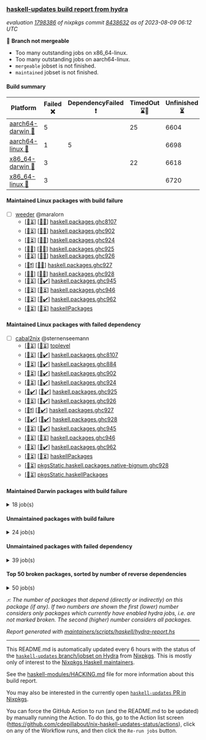 ### [haskell-updates build report from hydra](https://hydra.nixos.org/jobset/nixpkgs/haskell-updates)
*evaluation [1798386](https://hydra.nixos.org/eval/1798386) of nixpkgs commit [8438632](https://github.com/NixOS/nixpkgs/commits/843863271db4e140821d675ac8e5ed0e46d50a68) as of 2023-08-09 06:12 UTC*

:red_circle: **Branch not mergeable**
  * Too many outstanding jobs on x86_64-linux.
  * Too many outstanding jobs on aarch64-linux.
  * `mergeable` jobset is not finished.
  * `maintained` jobset is not finished.

#### Build summary

 | Platform | Failed :x: | DependencyFailed :heavy_exclamation_mark: | TimedOut :hourglass::no_entry_sign: | Unfinished :hourglass_flowing_sand: | Success :heavy_check_mark: | 
 | --- | --- | --- | --- | --- | --- | 
 | [aarch64-darwin :green_apple:](https://hydra.nixos.org/eval/1798386?filter=.aarch64-darwin) | 5 |  | 25 | 6604 | 41 | 
 | [aarch64-linux :iphone:](https://hydra.nixos.org/eval/1798386?filter=.aarch64-linux) | 1 | 5 |  | 6698 | 35 | 
 | [x86_64-darwin :apple:](https://hydra.nixos.org/eval/1798386?filter=.x86_64-darwin) | 3 |  | 22 | 6618 | 47 | 
 | [x86_64-linux :penguin:](https://hydra.nixos.org/eval/1798386?filter=.x86_64-linux) | 3 |  |  | 6720 | 58 | 
#### Maintained Linux packages with build failure
- [ ] [weeder](https://hydra.nixos.org/eval/1798386?filter=weeder) @maralorn
  - [[:iphone::hourglass_flowing_sand:]](https://hydra.nixos.org/build/230941822) [[:penguin::x:]](https://hydra.nixos.org/build/230926839) [haskell.packages.ghc8107](https://hydra.nixos.org/eval/1798386?filter=haskell.packages.ghc8107.weeder)
  - [[:iphone::hourglass_flowing_sand:]](https://hydra.nixos.org/build/230919087) [[:penguin::x:]](https://hydra.nixos.org/build/230934864) [haskell.packages.ghc902](https://hydra.nixos.org/eval/1798386?filter=haskell.packages.ghc902.weeder)
  - [[:iphone::hourglass_flowing_sand:]](https://hydra.nixos.org/build/230945450) [[:penguin::x:]](https://hydra.nixos.org/build/230937317) [haskell.packages.ghc924](https://hydra.nixos.org/eval/1798386?filter=haskell.packages.ghc924.weeder)
  - [[:iphone::x:]](https://hydra.nixos.org/build/230922333) [[:penguin::x:]](https://hydra.nixos.org/build/230930332) [haskell.packages.ghc925](https://hydra.nixos.org/eval/1798386?filter=haskell.packages.ghc925.weeder)
  - [[:iphone::hourglass_flowing_sand:]](https://hydra.nixos.org/build/230944885) [[:penguin::x:]](https://hydra.nixos.org/build/230933284) [haskell.packages.ghc926](https://hydra.nixos.org/eval/1798386?filter=haskell.packages.ghc926.weeder)
  - [[:iphone::heavy_exclamation_mark:]](https://hydra.nixos.org/build/230926943) [[:penguin::x:]](https://hydra.nixos.org/build/230940695) [haskell.packages.ghc927](https://hydra.nixos.org/eval/1798386?filter=haskell.packages.ghc927.weeder)
  - [[:iphone::x:]](https://hydra.nixos.org/build/230921723) [[:penguin::x:]](https://hydra.nixos.org/build/230941737) [haskell.packages.ghc928](https://hydra.nixos.org/eval/1798386?filter=haskell.packages.ghc928.weeder)
  - [[:iphone::hourglass_flowing_sand:]](https://hydra.nixos.org/build/230922199) [[:penguin::heavy_check_mark:]](https://hydra.nixos.org/build/230941435) [haskell.packages.ghc945](https://hydra.nixos.org/eval/1798386?filter=haskell.packages.ghc945.weeder)
  - [[:iphone::hourglass_flowing_sand:]](https://hydra.nixos.org/build/230949217) [[:penguin::hourglass_flowing_sand:]](https://hydra.nixos.org/build/230970275) [haskell.packages.ghc946](https://hydra.nixos.org/eval/1798386?filter=haskell.packages.ghc946.weeder)
  - [[:iphone::hourglass_flowing_sand:]](https://hydra.nixos.org/build/230925642) [[:penguin::heavy_check_mark:]](https://hydra.nixos.org/build/230936881) [haskell.packages.ghc962](https://hydra.nixos.org/eval/1798386?filter=haskell.packages.ghc962.weeder)
  - [[:iphone::hourglass_flowing_sand:]](https://hydra.nixos.org/build/230952847) [[:penguin::hourglass_flowing_sand:]](https://hydra.nixos.org/build/230958818) [haskellPackages](https://hydra.nixos.org/eval/1798386?filter=haskellPackages.weeder)
#### Maintained Linux packages with failed dependency
- [ ] [cabal2nix](https://hydra.nixos.org/eval/1798386?filter=cabal2nix) @sternenseemann
  - [[:iphone::hourglass_flowing_sand:]](https://hydra.nixos.org/build/230970510) [[:penguin::hourglass_flowing_sand:]](https://hydra.nixos.org/build/230963267) [toplevel](https://hydra.nixos.org/eval/1798386?filter=cabal2nix)
  - [[:iphone::hourglass_flowing_sand:]](https://hydra.nixos.org/build/230929231) [[:penguin::heavy_check_mark:]](https://hydra.nixos.org/build/230927982) [haskell.packages.ghc8107](https://hydra.nixos.org/eval/1798386?filter=haskell.packages.ghc8107.cabal2nix)
  - [[:iphone::hourglass_flowing_sand:]](https://hydra.nixos.org/build/230921123) [[:penguin::heavy_check_mark:]](https://hydra.nixos.org/build/230939130) [haskell.packages.ghc884](https://hydra.nixos.org/eval/1798386?filter=haskell.packages.ghc884.cabal2nix)
  - [[:iphone::hourglass_flowing_sand:]](https://hydra.nixos.org/build/230931173) [[:penguin::heavy_check_mark:]](https://hydra.nixos.org/build/230943858) [haskell.packages.ghc902](https://hydra.nixos.org/eval/1798386?filter=haskell.packages.ghc902.cabal2nix)
  - [[:iphone::hourglass_flowing_sand:]](https://hydra.nixos.org/build/230935252) [[:penguin::heavy_check_mark:]](https://hydra.nixos.org/build/230943043) [haskell.packages.ghc924](https://hydra.nixos.org/eval/1798386?filter=haskell.packages.ghc924.cabal2nix)
  - [[:iphone::heavy_check_mark:]](https://hydra.nixos.org/build/230927923) [[:penguin::heavy_check_mark:]](https://hydra.nixos.org/build/230923883) [haskell.packages.ghc925](https://hydra.nixos.org/eval/1798386?filter=haskell.packages.ghc925.cabal2nix)
  - [[:iphone::hourglass_flowing_sand:]](https://hydra.nixos.org/build/230921094) [[:penguin::heavy_check_mark:]](https://hydra.nixos.org/build/230924788) [haskell.packages.ghc926](https://hydra.nixos.org/eval/1798386?filter=haskell.packages.ghc926.cabal2nix)
  - [[:iphone::heavy_exclamation_mark:]](https://hydra.nixos.org/build/230932858) [[:penguin::heavy_check_mark:]](https://hydra.nixos.org/build/230921245) [haskell.packages.ghc927](https://hydra.nixos.org/eval/1798386?filter=haskell.packages.ghc927.cabal2nix)
  - [[:iphone::heavy_check_mark:]](https://hydra.nixos.org/build/230945133) [[:penguin::heavy_check_mark:]](https://hydra.nixos.org/build/230938614) [haskell.packages.ghc928](https://hydra.nixos.org/eval/1798386?filter=haskell.packages.ghc928.cabal2nix)
  - [[:iphone::hourglass_flowing_sand:]](https://hydra.nixos.org/build/230944823) [[:penguin::heavy_check_mark:]](https://hydra.nixos.org/build/230941315) [haskell.packages.ghc945](https://hydra.nixos.org/eval/1798386?filter=haskell.packages.ghc945.cabal2nix)
  - [[:iphone::hourglass_flowing_sand:]](https://hydra.nixos.org/build/230960454) [[:penguin::hourglass_flowing_sand:]](https://hydra.nixos.org/build/230968734) [haskell.packages.ghc946](https://hydra.nixos.org/eval/1798386?filter=haskell.packages.ghc946.cabal2nix)
  - [[:iphone::hourglass_flowing_sand:]](https://hydra.nixos.org/build/230920250) [[:penguin::heavy_check_mark:]](https://hydra.nixos.org/build/230941780) [haskell.packages.ghc962](https://hydra.nixos.org/eval/1798386?filter=haskell.packages.ghc962.cabal2nix)
  - [[:iphone::hourglass_flowing_sand:]](https://hydra.nixos.org/build/230973131) [[:penguin::hourglass_flowing_sand:]](https://hydra.nixos.org/build/230951003) [haskellPackages](https://hydra.nixos.org/eval/1798386?filter=haskellPackages.cabal2nix)
  -  [[:penguin::hourglass_flowing_sand:]](https://hydra.nixos.org/build/230933823) [pkgsStatic.haskell.packages.native-bignum.ghc928](https://hydra.nixos.org/eval/1798386?filter=pkgsStatic.haskell.packages.native-bignum.ghc928.cabal2nix)
  -  [[:penguin::hourglass_flowing_sand:]](https://hydra.nixos.org/build/230960020) [pkgsStatic.haskellPackages](https://hydra.nixos.org/eval/1798386?filter=pkgsStatic.haskellPackages.cabal2nix)
#### Maintained Darwin packages with build failure
<details><summary>18 job(s) </summary>

- [ ] [ghc942](https://hydra.nixos.org/eval/1798386?filter=ghc942) @cdepillabout @expipiplus1 @guibou @maralorn @sternenseemann
  - [[:green_apple::hourglass_flowing_sand:]](https://hydra.nixos.org/build/230943178) [[:apple::heavy_check_mark:]](https://hydra.nixos.org/build/230921685) [haskell.compiler](https://hydra.nixos.org/eval/1798386?filter=haskell.compiler.ghc942)
  - [[:green_apple::x:]](https://hydra.nixos.org/build/230921726) [[:apple::heavy_check_mark:]](https://hydra.nixos.org/build/230919413) [haskell.compiler.native-bignum](https://hydra.nixos.org/eval/1798386?filter=haskell.compiler.native-bignum.ghc942)
- [ ] [ghc943](https://hydra.nixos.org/eval/1798386?filter=ghc943) @cdepillabout @expipiplus1 @guibou @maralorn @sternenseemann
  - [[:green_apple::hourglass_flowing_sand:]](https://hydra.nixos.org/build/230935095) [[:apple::hourglass_flowing_sand:]](https://hydra.nixos.org/build/230934011) [haskell.compiler](https://hydra.nixos.org/eval/1798386?filter=haskell.compiler.ghc943)
  - [[:green_apple::x:]](https://hydra.nixos.org/build/230932110) [[:apple::hourglass_flowing_sand:]](https://hydra.nixos.org/build/230939236) [haskell.compiler.native-bignum](https://hydra.nixos.org/eval/1798386?filter=haskell.compiler.native-bignum.ghc943)
- [ ] [weeder](https://hydra.nixos.org/eval/1798386?filter=weeder) @maralorn
  - [[:green_apple::hourglass_flowing_sand:]](https://hydra.nixos.org/build/230942751) [[:apple::x:]](https://hydra.nixos.org/build/230924018) [haskell.packages.ghc8107](https://hydra.nixos.org/eval/1798386?filter=haskell.packages.ghc8107.weeder)
  - [[:green_apple::hourglass::no_entry_sign:]](https://hydra.nixos.org/build/230939795) [[:apple::hourglass_flowing_sand:]](https://hydra.nixos.org/build/230935728) [haskell.packages.ghc902](https://hydra.nixos.org/eval/1798386?filter=haskell.packages.ghc902.weeder)
  - [[:green_apple::x:]](https://hydra.nixos.org/build/230920015) [[:apple::x:]](https://hydra.nixos.org/build/230920133) [haskell.packages.ghc924](https://hydra.nixos.org/eval/1798386?filter=haskell.packages.ghc924.weeder)
  - [[:green_apple::x:]](https://hydra.nixos.org/build/230931202) [[:apple::hourglass_flowing_sand:]](https://hydra.nixos.org/build/230937364) [haskell.packages.ghc925](https://hydra.nixos.org/eval/1798386?filter=haskell.packages.ghc925.weeder)
  - [[:green_apple::hourglass_flowing_sand:]](https://hydra.nixos.org/build/230933206) [[:apple::x:]](https://hydra.nixos.org/build/230920479) [haskell.packages.ghc926](https://hydra.nixos.org/eval/1798386?filter=haskell.packages.ghc926.weeder)
  - [[:green_apple::hourglass::no_entry_sign:]](https://hydra.nixos.org/build/230920009) [[:apple::hourglass::no_entry_sign:]](https://hydra.nixos.org/build/230938406) [haskell.packages.ghc927](https://hydra.nixos.org/eval/1798386?filter=haskell.packages.ghc927.weeder)
  - [[:green_apple::x:]](https://hydra.nixos.org/build/230923822) [[:apple::hourglass_flowing_sand:]](https://hydra.nixos.org/build/230926068) [haskell.packages.ghc928](https://hydra.nixos.org/eval/1798386?filter=haskell.packages.ghc928.weeder)
  - [[:green_apple::hourglass::no_entry_sign:]](https://hydra.nixos.org/build/230924643) [[:apple::hourglass_flowing_sand:]](https://hydra.nixos.org/build/230942499) [haskell.packages.ghc945](https://hydra.nixos.org/eval/1798386?filter=haskell.packages.ghc945.weeder)
  - [[:green_apple::hourglass_flowing_sand:]](https://hydra.nixos.org/build/230966490) [[:apple::hourglass_flowing_sand:]](https://hydra.nixos.org/build/230948630) [haskell.packages.ghc946](https://hydra.nixos.org/eval/1798386?filter=haskell.packages.ghc946.weeder)
  - [[:green_apple::hourglass::no_entry_sign:]](https://hydra.nixos.org/build/230937385) [[:apple::hourglass::no_entry_sign:]](https://hydra.nixos.org/build/230930756) [haskell.packages.ghc962](https://hydra.nixos.org/eval/1798386?filter=haskell.packages.ghc962.weeder)
  - [[:green_apple::hourglass_flowing_sand:]](https://hydra.nixos.org/build/230972375) [[:apple::hourglass_flowing_sand:]](https://hydra.nixos.org/build/230968982) [haskellPackages](https://hydra.nixos.org/eval/1798386?filter=haskellPackages.weeder)
</details>

#### Unmaintained packages with build failure
<details><summary>24 job(s) </summary>

- [ ] [ghc-lib-parser-ex](https://hydra.nixos.org/eval/1798386?filter=ghc-lib-parser-ex)  :arrow_heading_up: 18 | 43
  -  [[:iphone::hourglass_flowing_sand:]](https://hydra.nixos.org/build/230929692) [[:apple::hourglass_flowing_sand:]](https://hydra.nixos.org/build/230932420) [[:penguin::heavy_check_mark:]](https://hydra.nixos.org/build/230938054) [haskell.packages.ghc884](https://hydra.nixos.org/eval/1798386?filter=haskell.packages.ghc884.ghc-lib-parser-ex)
  - [[:green_apple::x:]](https://hydra.nixos.org/build/230945535) [[:iphone::hourglass_flowing_sand:]](https://hydra.nixos.org/build/230931564) [[:apple::hourglass_flowing_sand:]](https://hydra.nixos.org/build/230936692) [[:penguin::heavy_check_mark:]](https://hydra.nixos.org/build/230934358) [haskell.packages.ghc902](https://hydra.nixos.org/eval/1798386?filter=haskell.packages.ghc902.ghc-lib-parser-ex)
  - [[:green_apple::heavy_check_mark:]](https://hydra.nixos.org/build/230922141) [[:iphone::hourglass_flowing_sand:]](https://hydra.nixos.org/build/230943667) [[:apple::heavy_check_mark:]](https://hydra.nixos.org/build/230921468) [[:penguin::heavy_check_mark:]](https://hydra.nixos.org/build/230938819) [haskell.packages.ghc924](https://hydra.nixos.org/eval/1798386?filter=haskell.packages.ghc924.ghc-lib-parser-ex)
  - [[:green_apple::hourglass_flowing_sand:]](https://hydra.nixos.org/build/230936867) [[:iphone::heavy_check_mark:]](https://hydra.nixos.org/build/230934736) [[:apple::heavy_check_mark:]](https://hydra.nixos.org/build/230929466) [[:penguin::heavy_check_mark:]](https://hydra.nixos.org/build/230932423) [haskell.packages.ghc925](https://hydra.nixos.org/eval/1798386?filter=haskell.packages.ghc925.ghc-lib-parser-ex)
  - [[:green_apple::heavy_check_mark:]](https://hydra.nixos.org/build/230928342) [[:iphone::hourglass_flowing_sand:]](https://hydra.nixos.org/build/230922437) [[:apple::hourglass_flowing_sand:]](https://hydra.nixos.org/build/230935187) [[:penguin::heavy_check_mark:]](https://hydra.nixos.org/build/230932270) [haskell.packages.ghc926](https://hydra.nixos.org/eval/1798386?filter=haskell.packages.ghc926.ghc-lib-parser-ex)
  - [[:green_apple::hourglass::no_entry_sign:]](https://hydra.nixos.org/build/230933679) [[:iphone::heavy_check_mark:]](https://hydra.nixos.org/build/230934283) [[:apple::hourglass::no_entry_sign:]](https://hydra.nixos.org/build/230934262) [[:penguin::heavy_check_mark:]](https://hydra.nixos.org/build/230936745) [haskell.packages.ghc927](https://hydra.nixos.org/eval/1798386?filter=haskell.packages.ghc927.ghc-lib-parser-ex)
  - [[:green_apple::heavy_check_mark:]](https://hydra.nixos.org/build/230919433) [[:iphone::heavy_check_mark:]](https://hydra.nixos.org/build/230932338) [[:apple::hourglass_flowing_sand:]](https://hydra.nixos.org/build/230926109) [[:penguin::heavy_check_mark:]](https://hydra.nixos.org/build/230921788) [haskell.packages.ghc928](https://hydra.nixos.org/eval/1798386?filter=haskell.packages.ghc928.ghc-lib-parser-ex)
  - [[:green_apple::heavy_check_mark:]](https://hydra.nixos.org/build/230938752) [[:iphone::hourglass_flowing_sand:]](https://hydra.nixos.org/build/230941109) [[:apple::heavy_check_mark:]](https://hydra.nixos.org/build/230927704) [[:penguin::heavy_check_mark:]](https://hydra.nixos.org/build/230925442) [haskell.packages.ghc945](https://hydra.nixos.org/eval/1798386?filter=haskell.packages.ghc945.ghc-lib-parser-ex)
  - [[:green_apple::hourglass_flowing_sand:]](https://hydra.nixos.org/build/230961780) [[:iphone::hourglass_flowing_sand:]](https://hydra.nixos.org/build/230952604) [[:apple::hourglass_flowing_sand:]](https://hydra.nixos.org/build/230947453) [[:penguin::hourglass_flowing_sand:]](https://hydra.nixos.org/build/230960420) [haskell.packages.ghc946](https://hydra.nixos.org/eval/1798386?filter=haskell.packages.ghc946.ghc-lib-parser-ex)
  - [[:green_apple::hourglass::no_entry_sign:]](https://hydra.nixos.org/build/230940852) [[:iphone::hourglass_flowing_sand:]](https://hydra.nixos.org/build/230921575) [[:apple::hourglass::no_entry_sign:]](https://hydra.nixos.org/build/230938065) [[:penguin::heavy_check_mark:]](https://hydra.nixos.org/build/230935387) [haskell.packages.ghc962](https://hydra.nixos.org/eval/1798386?filter=haskell.packages.ghc962.ghc-lib-parser-ex)
  - [[:green_apple::hourglass_flowing_sand:]](https://hydra.nixos.org/build/230960364) [[:iphone::hourglass_flowing_sand:]](https://hydra.nixos.org/build/230970327) [[:apple::hourglass_flowing_sand:]](https://hydra.nixos.org/build/230962930) [[:penguin::hourglass_flowing_sand:]](https://hydra.nixos.org/build/230961926) [haskellPackages](https://hydra.nixos.org/eval/1798386?filter=haskellPackages.ghc-lib-parser-ex)
- [ ] [ghc-tags](https://hydra.nixos.org/eval/1798386?filter=ghc-tags) 
  - [[:green_apple::hourglass_flowing_sand:]](https://hydra.nixos.org/build/230984693) [[:iphone::hourglass_flowing_sand:]](https://hydra.nixos.org/build/230984669) [[:apple::hourglass_flowing_sand:]](https://hydra.nixos.org/build/230984659) [[:penguin::hourglass_flowing_sand:]](https://hydra.nixos.org/build/230984657) [haskell.packages.ghc8107](https://hydra.nixos.org/eval/1798386?filter=haskell.packages.ghc8107.ghc-tags)
  - [[:green_apple::hourglass::no_entry_sign:]](https://hydra.nixos.org/build/230932142) [[:iphone::hourglass_flowing_sand:]](https://hydra.nixos.org/build/230933670) [[:apple::hourglass_flowing_sand:]](https://hydra.nixos.org/build/230931496) [[:penguin::x:]](https://hydra.nixos.org/build/230942967) [haskell.packages.ghc902](https://hydra.nixos.org/eval/1798386?filter=haskell.packages.ghc902.ghc-tags)
  - [[:green_apple::hourglass_flowing_sand:]](https://hydra.nixos.org/build/230931884) [[:iphone::hourglass_flowing_sand:]](https://hydra.nixos.org/build/230921557) [[:apple::hourglass_flowing_sand:]](https://hydra.nixos.org/build/230938801) [[:penguin::heavy_check_mark:]](https://hydra.nixos.org/build/230930849) [haskell.packages.ghc924](https://hydra.nixos.org/eval/1798386?filter=haskell.packages.ghc924.ghc-tags)
  - [[:green_apple::heavy_check_mark:]](https://hydra.nixos.org/build/230924240) [[:iphone::hourglass_flowing_sand:]](https://hydra.nixos.org/build/230926255) [[:apple::heavy_check_mark:]](https://hydra.nixos.org/build/230922669) [[:penguin::hourglass_flowing_sand:]](https://hydra.nixos.org/build/230938143) [haskell.packages.ghc925](https://hydra.nixos.org/eval/1798386?filter=haskell.packages.ghc925.ghc-tags)
  - [[:green_apple::hourglass_flowing_sand:]](https://hydra.nixos.org/build/230931784) [[:iphone::hourglass_flowing_sand:]](https://hydra.nixos.org/build/230922829) [[:apple::hourglass_flowing_sand:]](https://hydra.nixos.org/build/230933405) [[:penguin::heavy_check_mark:]](https://hydra.nixos.org/build/230933519) [haskell.packages.ghc926](https://hydra.nixos.org/eval/1798386?filter=haskell.packages.ghc926.ghc-tags)
  - [[:green_apple::hourglass::no_entry_sign:]](https://hydra.nixos.org/build/230940209) [[:iphone::hourglass_flowing_sand:]](https://hydra.nixos.org/build/230931565) [[:apple::hourglass::no_entry_sign:]](https://hydra.nixos.org/build/230920883) [[:penguin::heavy_check_mark:]](https://hydra.nixos.org/build/230923037) [haskell.packages.ghc927](https://hydra.nixos.org/eval/1798386?filter=haskell.packages.ghc927.ghc-tags)
  - [[:green_apple::heavy_check_mark:]](https://hydra.nixos.org/build/230922326) [[:iphone::hourglass_flowing_sand:]](https://hydra.nixos.org/build/230945544) [[:apple::hourglass_flowing_sand:]](https://hydra.nixos.org/build/230941631) [[:penguin::heavy_check_mark:]](https://hydra.nixos.org/build/230942508) [haskell.packages.ghc928](https://hydra.nixos.org/eval/1798386?filter=haskell.packages.ghc928.ghc-tags)
  - [[:green_apple::x:]](https://hydra.nixos.org/build/230918490) [[:iphone::hourglass_flowing_sand:]](https://hydra.nixos.org/build/230931595) [[:apple::x:]](https://hydra.nixos.org/build/230927402) [[:penguin::x:]](https://hydra.nixos.org/build/230945114) [haskell.packages.ghc945](https://hydra.nixos.org/eval/1798386?filter=haskell.packages.ghc945.ghc-tags)
  - [[:green_apple::hourglass_flowing_sand:]](https://hydra.nixos.org/build/230967808) [[:iphone::hourglass_flowing_sand:]](https://hydra.nixos.org/build/230963827) [[:apple::hourglass_flowing_sand:]](https://hydra.nixos.org/build/230955724) [[:penguin::hourglass_flowing_sand:]](https://hydra.nixos.org/build/230960122) [haskell.packages.ghc946](https://hydra.nixos.org/eval/1798386?filter=haskell.packages.ghc946.ghc-tags)
  - [[:green_apple::hourglass_flowing_sand:]](https://hydra.nixos.org/build/230963402) [[:iphone::hourglass_flowing_sand:]](https://hydra.nixos.org/build/230962982) [[:apple::hourglass_flowing_sand:]](https://hydra.nixos.org/build/230952022) [[:penguin::hourglass_flowing_sand:]](https://hydra.nixos.org/build/230957256) [haskellPackages](https://hydra.nixos.org/eval/1798386?filter=haskellPackages.ghc-tags)
- [ ] [[:green_apple::hourglass::no_entry_sign:]](https://hydra.nixos.org/build/230943579) [[:iphone::hourglass_flowing_sand:]](https://hydra.nixos.org/build/230928054) [[:apple::x:]](https://hydra.nixos.org/build/230924218) [[:penguin::x:]](https://hydra.nixos.org/build/230922286) [spago](https://hydra.nixos.org/eval/1798386?filter=spago) 
</details>

#### Unmaintained packages with failed dependency
<details><summary>39 job(s) </summary>

- [ ] [hpack](https://hydra.nixos.org/eval/1798386?filter=hpack)  :arrow_heading_up: 3 | 16
  - [[:green_apple::hourglass_flowing_sand:]](https://hydra.nixos.org/build/230972633) [[:iphone::hourglass_flowing_sand:]](https://hydra.nixos.org/build/230966868) [[:apple::hourglass_flowing_sand:]](https://hydra.nixos.org/build/230955937) [[:penguin::hourglass_flowing_sand:]](https://hydra.nixos.org/build/230946387) [toplevel](https://hydra.nixos.org/eval/1798386?filter=hpack)
  - [[:green_apple::heavy_check_mark:]](https://hydra.nixos.org/build/230925682) [[:iphone::hourglass_flowing_sand:]](https://hydra.nixos.org/build/230921946) [[:apple::hourglass_flowing_sand:]](https://hydra.nixos.org/build/230937846) [[:penguin::heavy_check_mark:]](https://hydra.nixos.org/build/230941524) [haskell.packages.ghc8107](https://hydra.nixos.org/eval/1798386?filter=haskell.packages.ghc8107.hpack)
  -  [[:iphone::hourglass_flowing_sand:]](https://hydra.nixos.org/build/230928946) [[:apple::hourglass_flowing_sand:]](https://hydra.nixos.org/build/230941079) [[:penguin::heavy_check_mark:]](https://hydra.nixos.org/build/230924980) [haskell.packages.ghc884](https://hydra.nixos.org/eval/1798386?filter=haskell.packages.ghc884.hpack)
  - [[:green_apple::hourglass::no_entry_sign:]](https://hydra.nixos.org/build/230931876) [[:iphone::hourglass_flowing_sand:]](https://hydra.nixos.org/build/230920146) [[:apple::hourglass_flowing_sand:]](https://hydra.nixos.org/build/230921811) [[:penguin::heavy_check_mark:]](https://hydra.nixos.org/build/230919897) [haskell.packages.ghc902](https://hydra.nixos.org/eval/1798386?filter=haskell.packages.ghc902.hpack)
  - [[:green_apple::heavy_check_mark:]](https://hydra.nixos.org/build/230919435) [[:iphone::hourglass_flowing_sand:]](https://hydra.nixos.org/build/230932317) [[:apple::heavy_check_mark:]](https://hydra.nixos.org/build/230930532) [[:penguin::heavy_check_mark:]](https://hydra.nixos.org/build/230928569) [haskell.packages.ghc924](https://hydra.nixos.org/eval/1798386?filter=haskell.packages.ghc924.hpack)
  - [[:green_apple::heavy_check_mark:]](https://hydra.nixos.org/build/230937646) [[:iphone::heavy_check_mark:]](https://hydra.nixos.org/build/230928845) [[:apple::heavy_check_mark:]](https://hydra.nixos.org/build/230936225) [[:penguin::heavy_check_mark:]](https://hydra.nixos.org/build/230944796) [haskell.packages.ghc925](https://hydra.nixos.org/eval/1798386?filter=haskell.packages.ghc925.hpack)
  - [[:green_apple::heavy_check_mark:]](https://hydra.nixos.org/build/230943855) [[:iphone::hourglass_flowing_sand:]](https://hydra.nixos.org/build/230935734) [[:apple::heavy_check_mark:]](https://hydra.nixos.org/build/230944457) [[:penguin::heavy_check_mark:]](https://hydra.nixos.org/build/230938258) [haskell.packages.ghc926](https://hydra.nixos.org/eval/1798386?filter=haskell.packages.ghc926.hpack)
  - [[:green_apple::hourglass::no_entry_sign:]](https://hydra.nixos.org/build/230943927) [[:iphone::heavy_exclamation_mark:]](https://hydra.nixos.org/build/230933013) [[:apple::hourglass::no_entry_sign:]](https://hydra.nixos.org/build/230926370) [[:penguin::heavy_check_mark:]](https://hydra.nixos.org/build/230941742) [haskell.packages.ghc927](https://hydra.nixos.org/eval/1798386?filter=haskell.packages.ghc927.hpack)
  - [[:green_apple::hourglass::no_entry_sign:]](https://hydra.nixos.org/build/230923169) [[:iphone::heavy_check_mark:]](https://hydra.nixos.org/build/230935128) [[:apple::hourglass_flowing_sand:]](https://hydra.nixos.org/build/230936926) [[:penguin::heavy_check_mark:]](https://hydra.nixos.org/build/230918792) [haskell.packages.ghc928](https://hydra.nixos.org/eval/1798386?filter=haskell.packages.ghc928.hpack)
  - [[:green_apple::heavy_check_mark:]](https://hydra.nixos.org/build/230918690) [[:iphone::hourglass_flowing_sand:]](https://hydra.nixos.org/build/230938026) [[:apple::heavy_check_mark:]](https://hydra.nixos.org/build/230929747) [[:penguin::heavy_check_mark:]](https://hydra.nixos.org/build/230941211) [haskell.packages.ghc945](https://hydra.nixos.org/eval/1798386?filter=haskell.packages.ghc945.hpack)
  - [[:green_apple::hourglass_flowing_sand:]](https://hydra.nixos.org/build/230965762) [[:iphone::hourglass_flowing_sand:]](https://hydra.nixos.org/build/230950448) [[:apple::hourglass_flowing_sand:]](https://hydra.nixos.org/build/230958852) [[:penguin::hourglass_flowing_sand:]](https://hydra.nixos.org/build/230956092) [haskell.packages.ghc946](https://hydra.nixos.org/eval/1798386?filter=haskell.packages.ghc946.hpack)
  - [[:green_apple::hourglass::no_entry_sign:]](https://hydra.nixos.org/build/230944386) [[:iphone::hourglass_flowing_sand:]](https://hydra.nixos.org/build/230928407) [[:apple::hourglass::no_entry_sign:]](https://hydra.nixos.org/build/230929781) [[:penguin::heavy_check_mark:]](https://hydra.nixos.org/build/230921347) [haskell.packages.ghc962](https://hydra.nixos.org/eval/1798386?filter=haskell.packages.ghc962.hpack)
  - [[:green_apple::hourglass_flowing_sand:]](https://hydra.nixos.org/build/230963799) [[:iphone::hourglass_flowing_sand:]](https://hydra.nixos.org/build/230950490) [[:apple::hourglass_flowing_sand:]](https://hydra.nixos.org/build/230964568) [[:penguin::hourglass_flowing_sand:]](https://hydra.nixos.org/build/230971980) [haskellPackages](https://hydra.nixos.org/eval/1798386?filter=haskellPackages.hpack)
- [ ] [hoogle](https://hydra.nixos.org/eval/1798386?filter=hoogle)  :arrow_heading_up: 3 | 4
  - [[:green_apple::heavy_check_mark:]](https://hydra.nixos.org/build/230927375) [[:iphone::hourglass_flowing_sand:]](https://hydra.nixos.org/build/230927322) [[:apple::hourglass_flowing_sand:]](https://hydra.nixos.org/build/230938396) [[:penguin::heavy_check_mark:]](https://hydra.nixos.org/build/230932655) [haskell.packages.ghc8107](https://hydra.nixos.org/eval/1798386?filter=haskell.packages.ghc8107.hoogle)
  -  [[:iphone::hourglass_flowing_sand:]](https://hydra.nixos.org/build/230937582) [[:apple::hourglass_flowing_sand:]](https://hydra.nixos.org/build/230934303) [[:penguin::heavy_check_mark:]](https://hydra.nixos.org/build/230936708) [haskell.packages.ghc884](https://hydra.nixos.org/eval/1798386?filter=haskell.packages.ghc884.hoogle)
  - [[:green_apple::hourglass::no_entry_sign:]](https://hydra.nixos.org/build/230928116) [[:iphone::hourglass_flowing_sand:]](https://hydra.nixos.org/build/230937609) [[:apple::hourglass_flowing_sand:]](https://hydra.nixos.org/build/230920783) [[:penguin::heavy_check_mark:]](https://hydra.nixos.org/build/230925721) [haskell.packages.ghc902](https://hydra.nixos.org/eval/1798386?filter=haskell.packages.ghc902.hoogle)
  - [[:green_apple::hourglass_flowing_sand:]](https://hydra.nixos.org/build/230933015) [[:iphone::hourglass_flowing_sand:]](https://hydra.nixos.org/build/230942888) [[:apple::heavy_check_mark:]](https://hydra.nixos.org/build/230918369) [[:penguin::heavy_check_mark:]](https://hydra.nixos.org/build/230938967) [haskell.packages.ghc924](https://hydra.nixos.org/eval/1798386?filter=haskell.packages.ghc924.hoogle)
  - [[:green_apple::hourglass_flowing_sand:]](https://hydra.nixos.org/build/230944370) [[:iphone::heavy_check_mark:]](https://hydra.nixos.org/build/230922192) [[:apple::heavy_check_mark:]](https://hydra.nixos.org/build/230931243) [[:penguin::heavy_check_mark:]](https://hydra.nixos.org/build/230939656) [haskell.packages.ghc925](https://hydra.nixos.org/eval/1798386?filter=haskell.packages.ghc925.hoogle)
  - [[:green_apple::hourglass_flowing_sand:]](https://hydra.nixos.org/build/230943853) [[:iphone::hourglass_flowing_sand:]](https://hydra.nixos.org/build/230940743) [[:apple::heavy_check_mark:]](https://hydra.nixos.org/build/230922610) [[:penguin::heavy_check_mark:]](https://hydra.nixos.org/build/230945407) [haskell.packages.ghc926](https://hydra.nixos.org/eval/1798386?filter=haskell.packages.ghc926.hoogle)
  - [[:green_apple::hourglass::no_entry_sign:]](https://hydra.nixos.org/build/230922032) [[:iphone::heavy_exclamation_mark:]](https://hydra.nixos.org/build/230946089) [[:apple::hourglass::no_entry_sign:]](https://hydra.nixos.org/build/230932227) [[:penguin::heavy_check_mark:]](https://hydra.nixos.org/build/230920877) [haskell.packages.ghc927](https://hydra.nixos.org/eval/1798386?filter=haskell.packages.ghc927.hoogle)
  - [[:green_apple::heavy_check_mark:]](https://hydra.nixos.org/build/230919147) [[:iphone::heavy_check_mark:]](https://hydra.nixos.org/build/230944970) [[:apple::hourglass_flowing_sand:]](https://hydra.nixos.org/build/230930600) [[:penguin::heavy_check_mark:]](https://hydra.nixos.org/build/230939700) [haskell.packages.ghc928](https://hydra.nixos.org/eval/1798386?filter=haskell.packages.ghc928.hoogle)
  - [[:green_apple::heavy_check_mark:]](https://hydra.nixos.org/build/230927539) [[:iphone::hourglass_flowing_sand:]](https://hydra.nixos.org/build/230944465) [[:apple::hourglass_flowing_sand:]](https://hydra.nixos.org/build/230938973) [[:penguin::heavy_check_mark:]](https://hydra.nixos.org/build/230941702) [haskell.packages.ghc945](https://hydra.nixos.org/eval/1798386?filter=haskell.packages.ghc945.hoogle)
  - [[:green_apple::hourglass_flowing_sand:]](https://hydra.nixos.org/build/230953358) [[:iphone::hourglass_flowing_sand:]](https://hydra.nixos.org/build/230965575) [[:apple::hourglass_flowing_sand:]](https://hydra.nixos.org/build/230959308) [[:penguin::hourglass_flowing_sand:]](https://hydra.nixos.org/build/230958355) [haskell.packages.ghc946](https://hydra.nixos.org/eval/1798386?filter=haskell.packages.ghc946.hoogle)
  - [[:green_apple::hourglass_flowing_sand:]](https://hydra.nixos.org/build/230961073) [[:iphone::hourglass_flowing_sand:]](https://hydra.nixos.org/build/230969538) [[:apple::hourglass_flowing_sand:]](https://hydra.nixos.org/build/230946518) [[:penguin::hourglass_flowing_sand:]](https://hydra.nixos.org/build/230955136) [haskellPackages](https://hydra.nixos.org/eval/1798386?filter=haskellPackages.hoogle)
- [ ] [cabal2nix-unstable](https://hydra.nixos.org/eval/1798386?filter=cabal2nix-unstable) 
  - [[:green_apple::hourglass_flowing_sand:]](https://hydra.nixos.org/build/230938506) [[:iphone::hourglass_flowing_sand:]](https://hydra.nixos.org/build/230929450) [[:apple::hourglass_flowing_sand:]](https://hydra.nixos.org/build/230942527) [[:penguin::heavy_check_mark:]](https://hydra.nixos.org/build/230932148) [haskell.packages.ghc8107](https://hydra.nixos.org/eval/1798386?filter=haskell.packages.ghc8107.cabal2nix-unstable)
  -  [[:iphone::hourglass_flowing_sand:]](https://hydra.nixos.org/build/230944676) [[:apple::hourglass_flowing_sand:]](https://hydra.nixos.org/build/230938758) [[:penguin::heavy_check_mark:]](https://hydra.nixos.org/build/230925363) [haskell.packages.ghc884](https://hydra.nixos.org/eval/1798386?filter=haskell.packages.ghc884.cabal2nix-unstable)
  - [[:green_apple::hourglass::no_entry_sign:]](https://hydra.nixos.org/build/230921021) [[:iphone::hourglass_flowing_sand:]](https://hydra.nixos.org/build/230935054) [[:apple::hourglass_flowing_sand:]](https://hydra.nixos.org/build/230940504) [[:penguin::heavy_check_mark:]](https://hydra.nixos.org/build/230943158) [haskell.packages.ghc902](https://hydra.nixos.org/eval/1798386?filter=haskell.packages.ghc902.cabal2nix-unstable)
  - [[:green_apple::heavy_check_mark:]](https://hydra.nixos.org/build/230926832) [[:iphone::hourglass_flowing_sand:]](https://hydra.nixos.org/build/230929539) [[:apple::heavy_check_mark:]](https://hydra.nixos.org/build/230929984) [[:penguin::heavy_check_mark:]](https://hydra.nixos.org/build/230936513) [haskell.packages.ghc924](https://hydra.nixos.org/eval/1798386?filter=haskell.packages.ghc924.cabal2nix-unstable)
  - [[:green_apple::heavy_check_mark:]](https://hydra.nixos.org/build/230929003) [[:iphone::heavy_check_mark:]](https://hydra.nixos.org/build/230939977) [[:apple::heavy_check_mark:]](https://hydra.nixos.org/build/230928180) [[:penguin::heavy_check_mark:]](https://hydra.nixos.org/build/230933150) [haskell.packages.ghc925](https://hydra.nixos.org/eval/1798386?filter=haskell.packages.ghc925.cabal2nix-unstable)
  - [[:green_apple::heavy_check_mark:]](https://hydra.nixos.org/build/230928440) [[:iphone::hourglass_flowing_sand:]](https://hydra.nixos.org/build/230938297) [[:apple::heavy_check_mark:]](https://hydra.nixos.org/build/230920894) [[:penguin::heavy_check_mark:]](https://hydra.nixos.org/build/230921947) [haskell.packages.ghc926](https://hydra.nixos.org/eval/1798386?filter=haskell.packages.ghc926.cabal2nix-unstable)
  - [[:green_apple::hourglass::no_entry_sign:]](https://hydra.nixos.org/build/230924346) [[:iphone::heavy_exclamation_mark:]](https://hydra.nixos.org/build/230930047) [[:apple::hourglass::no_entry_sign:]](https://hydra.nixos.org/build/230943989) [[:penguin::heavy_check_mark:]](https://hydra.nixos.org/build/230927263) [haskell.packages.ghc927](https://hydra.nixos.org/eval/1798386?filter=haskell.packages.ghc927.cabal2nix-unstable)
  - [[:green_apple::hourglass::no_entry_sign:]](https://hydra.nixos.org/build/230934048) [[:iphone::heavy_check_mark:]](https://hydra.nixos.org/build/230937467) [[:apple::hourglass_flowing_sand:]](https://hydra.nixos.org/build/230939144) [[:penguin::heavy_check_mark:]](https://hydra.nixos.org/build/230936021) [haskell.packages.ghc928](https://hydra.nixos.org/eval/1798386?filter=haskell.packages.ghc928.cabal2nix-unstable)
  - [[:green_apple::hourglass::no_entry_sign:]](https://hydra.nixos.org/build/230919548) [[:iphone::hourglass_flowing_sand:]](https://hydra.nixos.org/build/230939786) [[:apple::hourglass_flowing_sand:]](https://hydra.nixos.org/build/230937152) [[:penguin::heavy_check_mark:]](https://hydra.nixos.org/build/230939205) [haskell.packages.ghc945](https://hydra.nixos.org/eval/1798386?filter=haskell.packages.ghc945.cabal2nix-unstable)
  - [[:green_apple::hourglass_flowing_sand:]](https://hydra.nixos.org/build/230966376) [[:iphone::hourglass_flowing_sand:]](https://hydra.nixos.org/build/230972955) [[:apple::hourglass_flowing_sand:]](https://hydra.nixos.org/build/230948411) [[:penguin::hourglass_flowing_sand:]](https://hydra.nixos.org/build/230954767) [haskell.packages.ghc946](https://hydra.nixos.org/eval/1798386?filter=haskell.packages.ghc946.cabal2nix-unstable)
  - [[:green_apple::hourglass::no_entry_sign:]](https://hydra.nixos.org/build/230944106) [[:iphone::hourglass_flowing_sand:]](https://hydra.nixos.org/build/230938038) [[:apple::hourglass::no_entry_sign:]](https://hydra.nixos.org/build/230925850) [[:penguin::heavy_check_mark:]](https://hydra.nixos.org/build/230938807) [haskell.packages.ghc962](https://hydra.nixos.org/eval/1798386?filter=haskell.packages.ghc962.cabal2nix-unstable)
  - [[:green_apple::hourglass_flowing_sand:]](https://hydra.nixos.org/build/230954284) [[:iphone::hourglass_flowing_sand:]](https://hydra.nixos.org/build/230965971) [[:apple::hourglass_flowing_sand:]](https://hydra.nixos.org/build/230971893) [[:penguin::hourglass_flowing_sand:]](https://hydra.nixos.org/build/230962456) [haskellPackages](https://hydra.nixos.org/eval/1798386?filter=haskellPackages.cabal2nix-unstable)
</details>

#### Top 50 broken packages, sorted by number of reverse dependencies
<details><summary>50 job(s) </summary>

[amazonka-core](https://packdeps.haskellers.com/reverse/amazonka-core) :arrow_heading_up: 188  
[gogol-core](https://packdeps.haskellers.com/reverse/gogol-core) :arrow_heading_up: 184  
[haskell98](https://packdeps.haskellers.com/reverse/haskell98) :arrow_heading_up: 153  
[enumerator](https://packdeps.haskellers.com/reverse/enumerator) :arrow_heading_up: 56  
[util](https://packdeps.haskellers.com/reverse/util) :arrow_heading_up: 49  
[derive](https://packdeps.haskellers.com/reverse/derive) :arrow_heading_up: 48  
[amazonka](https://packdeps.haskellers.com/reverse/amazonka) :arrow_heading_up: 46  
[cgi](https://packdeps.haskellers.com/reverse/cgi) :arrow_heading_up: 46  
[accelerate](https://packdeps.haskellers.com/reverse/accelerate) :arrow_heading_up: 42  
[TypeCompose](https://packdeps.haskellers.com/reverse/TypeCompose) :arrow_heading_up: 38  
[PrimitiveArray](https://packdeps.haskellers.com/reverse/PrimitiveArray) :arrow_heading_up: 35  
[rank1dynamic](https://packdeps.haskellers.com/reverse/rank1dynamic) :arrow_heading_up: 33  
[distributed-static](https://packdeps.haskellers.com/reverse/distributed-static) :arrow_heading_up: 31  
[distributed-process](https://packdeps.haskellers.com/reverse/distributed-process) :arrow_heading_up: 30  
[iteratee](https://packdeps.haskellers.com/reverse/iteratee) :arrow_heading_up: 29  
[polysemy-resume](https://packdeps.haskellers.com/reverse/polysemy-resume) :arrow_heading_up: 27  
[polysemy-conc](https://packdeps.haskellers.com/reverse/polysemy-conc) :arrow_heading_up: 26  
[crypto-numbers](https://packdeps.haskellers.com/reverse/crypto-numbers) :arrow_heading_up: 25  
[either-unwrap](https://packdeps.haskellers.com/reverse/either-unwrap) :arrow_heading_up: 25  
[polysemy-log](https://packdeps.haskellers.com/reverse/polysemy-log) :arrow_heading_up: 24  
[crypto-pubkey](https://packdeps.haskellers.com/reverse/crypto-pubkey) :arrow_heading_up: 22  
[haskelldb](https://packdeps.haskellers.com/reverse/haskelldb) :arrow_heading_up: 22  
[wxdirect](https://packdeps.haskellers.com/reverse/wxdirect) :arrow_heading_up: 22  
[BiobaseTypes](https://packdeps.haskellers.com/reverse/BiobaseTypes) :arrow_heading_up: 21  
[alg](https://packdeps.haskellers.com/reverse/alg) :arrow_heading_up: 21  
[amazonka-s3](https://packdeps.haskellers.com/reverse/amazonka-s3) :arrow_heading_up: 21  
[mmsyn2](https://packdeps.haskellers.com/reverse/mmsyn2) :arrow_heading_up: 21  
[wxc](https://packdeps.haskellers.com/reverse/wxc) :arrow_heading_up: 21  
[biocore](https://packdeps.haskellers.com/reverse/biocore) :arrow_heading_up: 20  
[bzlib](https://packdeps.haskellers.com/reverse/bzlib) :arrow_heading_up: 20  
[exon](https://packdeps.haskellers.com/reverse/exon) :arrow_heading_up: 20  
[wxcore](https://packdeps.haskellers.com/reverse/wxcore) :arrow_heading_up: 20  
[attoparsec-enumerator](https://packdeps.haskellers.com/reverse/attoparsec-enumerator) :arrow_heading_up: 19  
[bytestring-show](https://packdeps.haskellers.com/reverse/bytestring-show) :arrow_heading_up: 19  
[fay](https://packdeps.haskellers.com/reverse/fay) :arrow_heading_up: 19  
[incipit](https://packdeps.haskellers.com/reverse/incipit) :arrow_heading_up: 19  
[wx](https://packdeps.haskellers.com/reverse/wx) :arrow_heading_up: 19  
[BiobaseENA](https://packdeps.haskellers.com/reverse/BiobaseENA) :arrow_heading_up: 18  
[asn1-data](https://packdeps.haskellers.com/reverse/asn1-data) :arrow_heading_up: 18  
[dbus-core](https://packdeps.haskellers.com/reverse/dbus-core) :arrow_heading_up: 18  
[gtksourceview2](https://packdeps.haskellers.com/reverse/gtksourceview2) :arrow_heading_up: 18  
[hsc3](https://packdeps.haskellers.com/reverse/hsc3) :arrow_heading_up: 18  
[polysemy-process](https://packdeps.haskellers.com/reverse/polysemy-process) :arrow_heading_up: 18  
[ukrainian-phonetics-basic](https://packdeps.haskellers.com/reverse/ukrainian-phonetics-basic) :arrow_heading_up: 18  
[zeugma](https://packdeps.haskellers.com/reverse/zeugma) :arrow_heading_up: 18  
[BiobaseXNA](https://packdeps.haskellers.com/reverse/BiobaseXNA) :arrow_heading_up: 17  
[HGamer3D-Data](https://packdeps.haskellers.com/reverse/HGamer3D-Data) :arrow_heading_up: 17  
[certificate](https://packdeps.haskellers.com/reverse/certificate) :arrow_heading_up: 17  
[dbus-client](https://packdeps.haskellers.com/reverse/dbus-client) :arrow_heading_up: 17  
[gconf](https://packdeps.haskellers.com/reverse/gconf) :arrow_heading_up: 17  
</details>


*:arrow_heading_up:: The number of packages that depend (directly or indirectly) on this package (if any). If two numbers are shown the first (lower) number considers only packages which currently have enabled hydra jobs, i.e. are not marked broken. The second (higher) number considers all packages.*

*Report generated with [maintainers/scripts/haskell/hydra-report.hs](https://github.com/NixOS/nixpkgs/blob/haskell-updates/maintainers/scripts/haskell/hydra-report.hs)*


----------------------------------------------------------------------

This README.md is automatically updated every 6 hours with the status of the
[`haskell-updates` branch/jobset on Hydra](https://hydra.nixos.org/jobset/nixpkgs/haskell-updates)
from [Nixpkgs](https://github.com/NixOS/nixpkgs).  This is mostly only of
interest to the [Nixpkgs Haskell maintainers](https://github.com/orgs/NixOS/teams/haskell).

See the
[haskell-modules/HACKING.md](https://github.com/NixOS/nixpkgs/blob/haskell-updates/pkgs/development/haskell-modules/HACKING.md)
file for more information about this build report.

You may also be interested in the currently open
[`haskell-updates` PR in Nixpkgs](https://github.com/nixos/nixpkgs/pulls?q=is%3Apr+is%3Aopen+head%3Ahaskell-updates).

You can force the GitHub Action to run (and the README.md to be updated) by
manually running the Action.  To do this, go to the Action list screen
(https://github.com/cdepillabout/nix-haskell-updates-status/actions),
click on any of the Workflow runs, and then click the `Re-run jobs` button.
